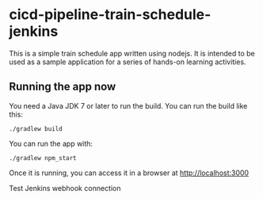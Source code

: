 # cicd-pipeline-train-schedule-jenkins

This is a simple train schedule app written using nodejs. It is intended to be used as a sample application for a series of hands-on learning activities.

## Running the app now

You need a Java JDK 7 or later to run the build. You can run the build like this:

    ./gradlew build

You can run the app with:

    ./gradlew npm_start

Once it is running, you can access it in a browser at [http://localhost:3000](http://localhost:3000)

Test Jenkins webhook connection
